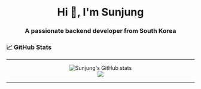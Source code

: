 <h1 align="center">Hi 👋, I'm Sunjung</h1>
<h3 align="center">A passionate backend developer from South Korea</h3>

### 📈 GitHub Stats
---
<p align="center">
  <img src="https://github-readme-stats.vercel.app/api?username=Sunjung-Eo&show_icons=true&theme=tokyonight" alt="Sunjung's GitHub stats" />
  <br/>
  <img src="https://github-readme-streak-stats.herokuapp.com/?user=Sunjung-Eo&theme=tokyonight" />
</p>

---
